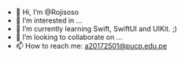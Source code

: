 - 👋 Hi, I’m @Rojisoso
- 👀 I’m interested in ...
- 🌱 I’m currently learning Swift, SwiftUI and UIKit. ;)
- 💞️ I’m looking to collaborate on ...
- 📫 How to reach me: a20172501@pucp.edu.pe


<!---
Rojisoso/Rojisoso is a ✨ special ✨ repository because its `README.md` (this file) appears on your GitHub profile.
You can click the Preview link to take a look at your changes.
--->
